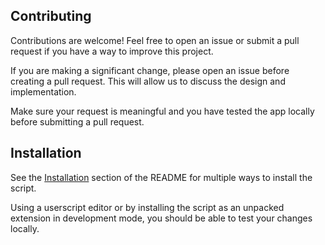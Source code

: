 ## Contributing

Contributions are welcome! Feel free to open an issue or submit a pull request if you have a way to improve this project.

If you are making a significant change, please open an issue before creating a pull request. This will allow us to discuss the design and implementation.

Make sure your request is meaningful and you have tested the app locally before submitting a pull request.

## Installation

See the [Installation](https://github.com/DenverCoder1/Unedit-for-Reddit/blob/master/README.md#installation) section of the README for multiple ways to install the script.

Using a userscript editor or by installing the script as an unpacked extension in development mode, you should be able to test your changes locally.
